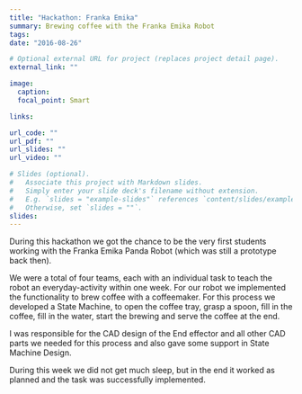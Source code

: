 ```yaml
---
title: "Hackathon: Franka Emika"
summary: Brewing coffee with the Franka Emika Robot
tags:
date: "2016-08-26"

# Optional external URL for project (replaces project detail page).
external_link: ""

image:
  caption:
  focal_point: Smart

links:

url_code: ""
url_pdf: ""
url_slides: ""
url_video: ""

# Slides (optional).
#   Associate this project with Markdown slides.
#   Simply enter your slide deck's filename without extension.
#   E.g. `slides = "example-slides"` references `content/slides/example-slides.md`.
#   Otherwise, set `slides = ""`.
slides:
---
```


During this hackathon we got the chance to be the very first students working with the Franka Emika Panda Robot (which was still a prototype back then).

We were a total of four teams, each with an individual task to teach the robot an everyday-activity within one week. For our robot we implemented the functionality to brew coffee with a coffeemaker. For this process we developed a State Machine, to open the coffee tray, grasp a spoon, fill in the coffee, fill in the water, start the brewing and serve the coffee at the end.

I was responsible for the CAD design of the End effector and all other CAD parts we needed for this process and also gave some support in State Machine Design.

During this week we did not get much sleep, but in the end it worked as planned and the task was successfully implemented.
